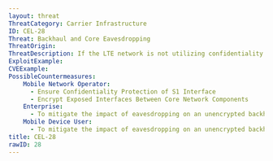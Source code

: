 ```yaml
---
layout: threat
ThreatCategory: Carrier Infrastructure
ID: CEL-28
Threat: Backhaul and Core Eavesdropping
ThreatOrigin:
ThreatDescription: If the LTE network is not utilizing confidentiality protection on the backhaul interface the communication being sent to and received from cell sites is vulnerable to eavesdropping.[^166]
ExploitExample:
CVEExample:
PossibleCountermeasures:
    Mobile Network Operator:
      - Ensure Confidentiality Protection of S1 Interface
      - Encrypt Exposed Interfaces Between Core Network Components
    Enterprise:
      - To mitigate the impact of eavesdropping on an unencrypted backhaul or core network communications channel, employ over-the-top encryption services to user-plane data prior to transmission off the mobile device.
    Mobile Device User:
      - To mitigate the impact of eavesdropping on an unencrypted backhaul or core network communications channel, employ over-the-top encryption services to user-plane data prior to transmission off the mobile device.
title: CEL-28
rawID: 28
---
```

